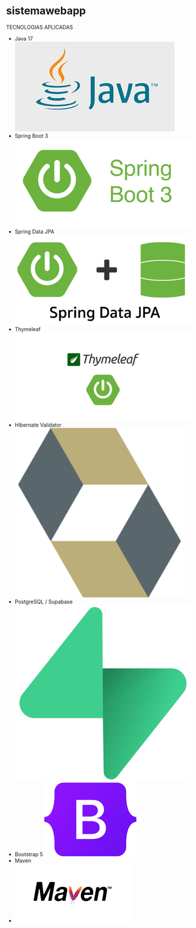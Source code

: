 # sistemawebapp
TECNOLOGIAS APLICADAS
-  Java 17
  ![Logo Java](imagenes/java.jpg)
- Spring Boot 3
 ![Logo Spring](imagenes/spring.png)  
- Spring Data JPA
  ![Logo Springdata](imagenes/springdata.png)    
- Thymeleaf
  ![Logo thymeleaf](imagenes/thymeleaf.png)    
- Hibernate Validator
    ![Logo Hibernate](imagenes/hibernate.png)    
- PostgreSQL / Supabase
    ![Logo Supabase](imagenes/supabase.png)    
- Bootstrap 5
   ![Logo Bootstrap](imagenes/bootstrap.png)      
- Maven
-   ![Logo Maven](imagenes/maven.png)    
